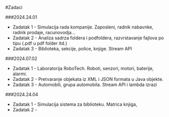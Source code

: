 #Zadaci

###2024.24.01
  - Zadatak 1 - Simulacija rada kompanije. Zaposleni, radnik nabavnke, radnik prodaje, racunovodja...
  - Zadatak 2 - Analiza sadrza foldera i podfoldera, razvrstavanje fajlova po tipu (.pdf u pdf folder itd.)
  - Zadatak 3 - Biblioteka, sekcije, police, knjige. Stream API

###2024.07.02
  - Zadatak 1 - Laboratorija RoboTech. Roboti, senzori, motori, baterije, alarmi.
  - Zadatak 2 - Pretvaranje objekata iz XML i JSON formata u Java objekte.
  - Zadatak 3 - Automobili, grupa automobila. Stream API i lambda izrazi

###2024.24.04
  - Zadatak 1 - Simulacija sistema za biblioteku. Matrica knjiga,
  - Zadatak 2 - 
